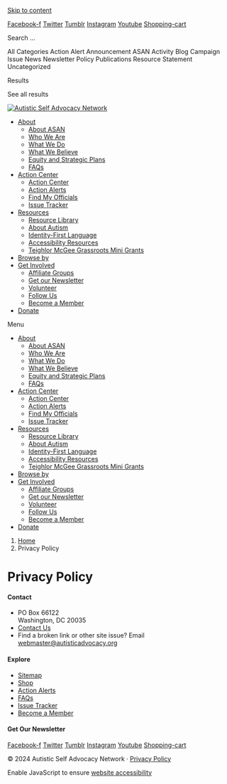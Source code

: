 [Skip to content](#content "Skip to content")

[Facebook-f](http://www.facebook.com/pages/The-Autistic-Self-Advocacy-Network/46477486501) [Twitter](https://twitter.com/autselfadvocacy) [Tumblr](http://autisticadvocacy.tumblr.com/) [Instagram](https://www.instagram.com/autisticselfadvocacy/) [Youtube](http://www.youtube.com/user/autselfadvocacyntwk) [Shopping-cart](https://autisticadvocacy.org/shop/)

Search ...  

All Categories Action Alert Announcement ASAN Activity Blog Campaign Issue News Newsletter Policy Publications Resource Statement Uncategorized

Results

See all results

[![Autistic Self Advocacy Network](https://cdn.shortpixel.ai/spio/ret_img,q_orig,to_webp,s_webp/autisticadvocacy.org/wp-content/uploads/elementor/thumbs/ASAN-logo-sm-pkkav3p0lhtl5pji4glo1k7t2fj415qpycass565cw.png "ASAN-logo-sm")](https://autisticadvocacy.org/)

* [About](https://autisticadvocacy.org/about-asan/)
    * [About ASAN](https://autisticadvocacy.org/about-asan/)
    * [Who We Are](https://autisticadvocacy.org/about-asan/who-we-are/)
    * [What We Do](https://autisticadvocacy.org/about-asan/what-we-do/)
    * [What We Believe](https://autisticadvocacy.org/about-asan/what-we-believe/)
    * [Equity and Strategic Plans](https://autisticadvocacy.org/2021equitystrategic/)
    * [FAQs](https://autisticadvocacy.org/about-asan/faq/)
* [Action Center](https://autisticadvocacy.org/actioncenter/)
    * [Action Center](https://autisticadvocacy.org/actioncenter/)
    * [Action Alerts](https://autisticadvocacy.org/policy/action/)
    * [Find My Officials](https://autisticadvocacy.org/actioncenter/eolookup/)
    * [Issue Tracker](https://autisticadvocacy.org/actioncenter/issues/)
* [Resources](https://autisticadvocacy.org/resources/)
    * [Resource Library](https://autisticadvocacy.org/resources/)
    * [About Autism](https://autisticadvocacy.org/about-asan/about-autism/)
    * [Identity-First Language](https://autisticadvocacy.org/about-asan/identity-first-language/)
    * [Accessibility Resources](https://autisticadvocacy.org/resources/accessibility/)
    * [Teighlor McGee Grassroots Mini Grants](https://autisticadvocacy.org/teighlor-mcgee-grassroots-mini-grants/)
* [Browse by](https://autisticadvocacy.org/browse-by/)
* [Get Involved](https://autisticadvocacy.org/get-involved/)
    * [Affiliate Groups](https://autisticadvocacy.org/get-involved/affiliate-groups/)
    * [Get our Newsletter](https://autisticadvocacy.org/get-involved/newsletter/)
    * [Volunteer](https://autisticadvocacy.org/get-involved/volunteer/)
    * [Follow Us](https://autisticadvocacy.org/get-involved/follow-us/)
    * [Become a Member](https://autisticadvocacy.org/join)
* [Donate](https://autisticadvocacy.org/donate/)

Menu

* [About](https://autisticadvocacy.org/about-asan/)
    * [About ASAN](https://autisticadvocacy.org/about-asan/)
    * [Who We Are](https://autisticadvocacy.org/about-asan/who-we-are/)
    * [What We Do](https://autisticadvocacy.org/about-asan/what-we-do/)
    * [What We Believe](https://autisticadvocacy.org/about-asan/what-we-believe/)
    * [Equity and Strategic Plans](https://autisticadvocacy.org/2021equitystrategic/)
    * [FAQs](https://autisticadvocacy.org/about-asan/faq/)
* [Action Center](https://autisticadvocacy.org/actioncenter/)
    * [Action Center](https://autisticadvocacy.org/actioncenter/)
    * [Action Alerts](https://autisticadvocacy.org/policy/action/)
    * [Find My Officials](https://autisticadvocacy.org/actioncenter/eolookup/)
    * [Issue Tracker](https://autisticadvocacy.org/actioncenter/issues/)
* [Resources](https://autisticadvocacy.org/resources/)
    * [Resource Library](https://autisticadvocacy.org/resources/)
    * [About Autism](https://autisticadvocacy.org/about-asan/about-autism/)
    * [Identity-First Language](https://autisticadvocacy.org/about-asan/identity-first-language/)
    * [Accessibility Resources](https://autisticadvocacy.org/resources/accessibility/)
    * [Teighlor McGee Grassroots Mini Grants](https://autisticadvocacy.org/teighlor-mcgee-grassroots-mini-grants/)
* [Browse by](https://autisticadvocacy.org/browse-by/)
* [Get Involved](https://autisticadvocacy.org/get-involved/)
    * [Affiliate Groups](https://autisticadvocacy.org/get-involved/affiliate-groups/)
    * [Get our Newsletter](https://autisticadvocacy.org/get-involved/newsletter/)
    * [Volunteer](https://autisticadvocacy.org/get-involved/volunteer/)
    * [Follow Us](https://autisticadvocacy.org/get-involved/follow-us/)
    * [Become a Member](https://autisticadvocacy.org/join)
* [Donate](https://autisticadvocacy.org/donate/)

1. [Home](https://autisticadvocacy.org/)
2. Privacy Policy

Privacy Policy
==============

#### Contact

* PO Box 66122  
    Washington, DC 20035
* [Contact Us](https://autisticadvocacy.org/about-asan/contact/)
* Find a broken link or other site issue? Email [webmaster@autisticadvocacy.org](mailto:webmaster@autisticadvocacy.org)

#### Explore

* [Sitemap](https://autisticadvocacy.org/sitemap/)
* [Shop](https://autisticadvocacy.org/shop/)
* [Action Alerts](https://autisticadvocacy.org/policy/action/)
* [FAQs](https://autisticadvocacy.org/about-asan/faq/)
* [Issue Tracker](https://autisticadvocacy.org/actioncenter/issues/)
* [Become a Member](https://autisticadvocacy.org/join)

#### Get Our Newsletter

[Facebook-f](http://www.facebook.com/pages/The-Autistic-Self-Advocacy-Network/46477486501) [Twitter](https://twitter.com/autselfadvocacy) [Tumblr](http://autisticadvocacy.tumblr.com/) [Instagram](https://www.instagram.com/autisticselfadvocacy/) [Youtube](http://www.youtube.com/user/autselfadvocacyntwk) [Shopping-cart](https://autisticadvocacy.org/shop/)

© 2024 Autistic Self Advocacy Network · [Privacy Policy](https://autisticadvocacy.org/privacy-policy/)

Enable JavaScript to ensure [website accessibility](https://userway.org/)